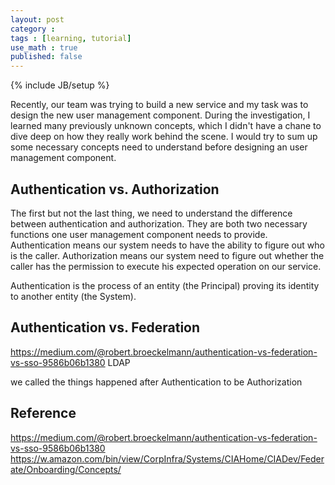 ```yaml
---
layout: post
category : 
tags : [learning, tutorial]
use_math : true
published: false
---
```

{% include JB/setup %}

Recently, our team was trying to build a new service and my task was to design the new user management component. During the investigation, I learned many previously unknown concepts, which I didn't have a chane to dive deep on how they really work behind the scene. I would try to sum up some necessary concepts need to understand before designing an user management component.

## **Authentication** vs. **Authorization**
The first but not the last thing, we need to understand the difference between authentication and authorization. They are both two necessary functions one user management component needs to provide. Authentication means our system needs to have the ability to figure out who is the caller. Authorization means our system need to figure out whether the caller has the permission to execute his expected operation on our service. 

Authentication is the process of an entity (the Principal) proving its identity to another entity (the System).

## **Authentication vs. Federation**
https://medium.com/@robert.broeckelmann/authentication-vs-federation-vs-sso-9586b06b1380
LDAP

we called the things happened after Authentication to be Authorization 

## **Reference**
https://medium.com/@robert.broeckelmann/authentication-vs-federation-vs-sso-9586b06b1380
https://w.amazon.com/bin/view/CorpInfra/Systems/CIAHome/CIADev/Federate/Onboarding/Concepts/
